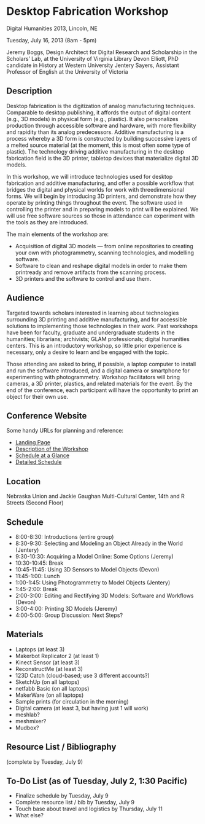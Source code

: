 # Desktop Fabrication Workshop 

Digital Humanities 2013, Lincoln, NE

Tuesday, July 16, 2013 (8am - 5pm) 

Jeremy Boggs, Design Architect for Digital Research and Scholarship in the Scholars’ Lab, at the University of Virginia Library
Devon Elliott, PhD candidate in History at Western University
Jentery Sayers, Assistant Professor of English at the University of Victoria

## Description
Desktop fabrication is the digitization of analog manufacturing techniques. Comparable to desktop publishing, it affords the output of digital content (e.g., 3D models) in physical form (e.g., plastic). It also personalizes production through accessible software and hardware, with more flexibility and rapidity than its analog predecessors. Additive manufacturing is a process whereby a 3D form is constructed by building successive layers of a melted source material (at the moment, this is most often some type of plastic). The technology driving additive manufacturing in the desktop fabrication field is the 3D printer, tabletop devices that materialize digital 3D models.

In this workshop, we will introduce technologies used for desktop fabrication and additive manufacturing, and offer a possible workflow that bridges the digital and physical worlds for work with three­dimensional forms. We will begin by introducing 3D printers, and demonstrate how they operate by printing things throughout the event. The software used in controlling the printer and in preparing models to print will be explained. We will use free software sources so those in attendance can experiment with the tools as they are introduced.

The main elements of the workshop are:

* Acquisition of digital 3D models — from online repositories to creating your own with photogrammetry, scanning technologies, and modelling software.
* Software to clean and reshape digital models in order to make them print­ready and remove artifacts from the scanning process.
* 3D printers and the software to control and use them.

## Audience
Targeted towards scholars interested in learning about technologies surrounding 3D printing and additive manufacturing, and for accessible solutions to implementing those technologies in their work. Past workshops have been for faculty, graduate and undergraduate students in the humanities; librarians; archivists; GLAM professionals; digital humanities centers. This is an introductory workshop, so little prior experience is necessary, only a desire to learn and be engaged with the topic.

Those attending are asked to bring, if possible, a laptop computer to install and run the software introduced, and a digital camera or smartphone for experimenting with photogrammetry. Workshop facilitators will bring cameras, a 3D printer, plastics, and related materials for the event. By the end of the conference, each participant will have the opportunity to print an object for their own use.

## Conference Website

Some handy URLs for planning and reference: 

* [Landing Page](http://dh2013.unl.edu/)
* [Description of the Workshop](http://dh2013.unl.edu/schedule-and-events/workshops/#fabrication) 
* [Schedule at a Glance](http://dh2013.unl.edu/schedule-and-events/) 
* [Detailed Schedule](http://dh2013.unl.edu/schedule-and-events/detailed-schedule/) 

## Location

Nebraska Union and Jackie Gaughan Multi-Cultural Center, 14th and R Streets (Second Floor) 

## Schedule

* 8:00-8:30: Introductions (entire group)
* 8:30-9:30: Selecting and Modeling an Object Already in the World (Jentery) 
* 9:30-10:30: Acquiring a Model Online: Some Options (Jeremy)
* 10:30-10:45: Break 
* 10:45-11:45: Using 3D Sensors to Model Objects (Devon) 
* 11:45-1:00: Lunch
* 1:00-1:45: Using Photogrammetry to Model Objects (Jentery) 
* 1:45-2:00: Break
* 2:00-3:00: Editing and Rectifying 3D Models: Software and Workflows (Devon) 
* 3:00-4:00: Printing 3D Models (Jeremy) 
* 4:00-5:00: Group Discussion: Next Steps? 

## Materials 

* Laptops (at least 3) 
* Makerbot Replicator 2 (at least 1) 
* Kinect Sensor (at least 3) 
* ReconstructMe (at least 3)
* 123D Catch (cloud-based; use 3 different accounts?) 
* SketchUp (on all laptops) 
* netfabb Basic (on all laptops) 
* MakerWare (on all laptops) 
* Sample prints (for circulation in the morning) 
* Digital camera (at least 3, but having just 1 will work) 
* meshlab? 
* meshmixer? 
* Mudbox? 

## Resource List / Bibliography 

(complete by Tuesday, July 9) 

## To-Do List (as of Tuesday, July 2, 1:30 Pacific) 

* Finalize schedule by Tuesday, July 9
* Complete resource list / bib by Tuesday, July 9
* Touch base about travel and logistics by Thursday, July 11
* What else? 



